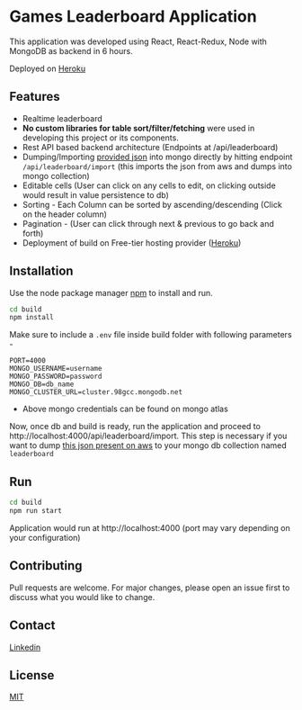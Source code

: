 # Games Leaderboard Application

This application was developed using React, React-Redux, Node with MongoDB as backend in 6 hours.

Deployed on [Heroku](https://games-leaderboard-test.herokuapp.com/)

## Features
- Realtime leaderboard
- **No custom libraries for table sort/filter/fetching** were used in developing this project or its components.
- Rest API based backend architecture (Endpoints at /api/leaderboard)
- Dumping/Importing [provided json](https://s3-ap-southeast-1.amazonaws.com/he-public-data/TopSellingGamesbb1c49e.json) into mongo directly by hitting endpoint `/api/leaderboard/import` (this imports the json from aws and dumps into mongo collection)
- Editable cells (User can click on any cells to edit, on clicking outside would result in value persistence to db)
- Sorting - Each Column can be sorted by ascending/descending (Click on the header column)
- Pagination - (User can click through next & previous to go back and forth)
- Deployment of build on Free-tier hosting provider ([Heroku](https://games-leaderboard-test.herokuapp.com/))

## Installation

Use the node package manager [npm](https://nodejs.org/en/) to install and run.

```bash
cd build
npm install
```

Make sure to include a `.env` file inside build folder with following parameters -
```
PORT=4000
MONGO_USERNAME=username
MONGO_PASSWORD=password
MONGO_DB=db_name
MONGO_CLUSTER_URL=cluster.98gcc.mongodb.net
```

- Above mongo credentials can be found on mongo atlas

Now, once db and build is ready, run the application and proceed to http://localhost:4000/api/leaderboard/import. This step is necessary if you want to dump [this json present on aws](https://s3-ap-southeast-1.amazonaws.com/he-public-data/TopSellingGamesbb1c49e.json) to your mongo db collection named `leaderboard`

## Run

```bash
cd build
npm run start
```
Application would run at http://localhost:4000 (port may vary depending on your configuration)

## Contributing
Pull requests are welcome. For major changes, please open an issue first to discuss what you would like to change.

## Contact
[Linkedin](https://www.linkedin.com/in/rushabh-wadkar/)

## License
[MIT](https://choosealicense.com/licenses/mit/)
